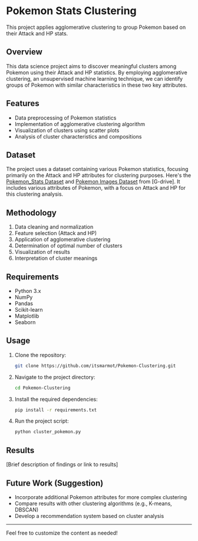 # Pokemon Stats Clustering

This project applies agglomerative clustering to group Pokemon based on their Attack and HP stats.

## Overview

This data science project aims to discover meaningful clusters among Pokemon using their Attack and HP statistics. By employing agglomerative clustering, an unsupervised machine learning technique, we can identify groups of Pokemon with similar characteristics in these two key attributes.

## Features

- Data preprocessing of Pokemon statistics
- Implementation of agglomerative clustering algorithm
- Visualization of clusters using scatter plots
- Analysis of cluster characteristics and compositions

## Dataset

The project uses a dataset containing various Pokemon statistics, focusing primarily on the Attack and HP attributes for clustering purposes.
Here's the [Pokemon_Stats Dataset](https://drive.google.com/drive/folders/1b8MlRCUHI-9NQ__9VCSu9qJJTjjlKocW?usp=sharing) and [Pokemon Images Dataset](https://drive.google.com/drive/folders/17a1cY3gsQEZilRz00czq6GtanxFHksQV?usp=sharing) from [G-drive]. It includes various attributes of Pokemon, with a focus on Attack and HP for this clustering analysis.

## Methodology

1. Data cleaning and normalization
2. Feature selection (Attack and HP)
3. Application of agglomerative clustering
4. Determination of optimal number of clusters
5. Visualization of results
6. Interpretation of cluster meanings

## Requirements

- Python 3.x
- NumPy
- Pandas
- Scikit-learn
- Matplotlib
- Seaborn

## Usage

1. Clone the repository:
    ```bash
    git clone https://github.com/itsmarmot/Pokemon-Clustering.git
    ```
2. Navigate to the project directory:
    ```bash
    cd Pokemon-Clustering
    ```
3. Install the required dependencies:
    ```bash
    pip install -r requirements.txt
    ```
4. Run the project script:
    ```bash
    python cluster_pokemon.py
    ```

## Results

[Brief description of findings or link to results]

## Future Work (Suggestion)

- Incorporate additional Pokemon attributes for more complex clustering
- Compare results with other clustering algorithms (e.g., K-means, DBSCAN)
- Develop a recommendation system based on cluster analysis

---

Feel free to customize the content as needed!
